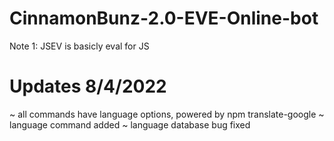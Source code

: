 # CinnamonBunz-2.0-EVE-Online-bot

Note 1:
JSEV is basicly eval for JS

# Updates 8/4/2022
~ all commands have language options, powered by npm translate-google
~ language command added
~ language database bug fixed
